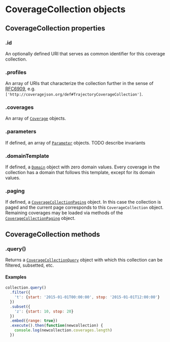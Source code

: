 # CoverageCollection objects

## CoverageCollection properties

### .id

An optionally defined URI that serves as common identifier for this coverage collection.

### .profiles

An array of URIs that characterize the collection further in the sense of [RFC6909](https://www.ietf.org/rfc/rfc6906.txt), e.g. `['http://coveragejson.org/def#TrajectoryCoverageCollection']`.

### .coverages

An array of [`Coverage`](Coverage.md) objects.

### .parameters

If defined, an array of [`Parameter`](Parameter.md) objects. TODO describe invariants

### .domainTemplate

If defined, a [`Domain`](Domain.md) object with zero domain values.
Every coverage in the collection has a domain that follows this template, except for its domain values.

### .paging

If defined, a [`CoverageCollectionPaging`](CoverageCollectionPaging.md) object. In this case the collection is paged and the current page corresponds to this `CoverageCollection` object. Remaining coverages may be loaded via methods of the [`CoverageCollectionPaging`](CoverageCollectionPaging.md) object.

## CoverageCollection methods

### .query()

Returns a [`CoverageCollectionQuery`](CoverageCollectionQuery.md) object with which this collection can be filtered, subsetted, etc.

#### Examples

```js
collection.query()
  .filter({
    't': {start: '2015-01-01T00:00:00', stop: '2015-01-01T12:00:00'}
  })
  .subset({
    'z': {start: 10, stop: 20}
  })
  .embed({range: true})
  .execute().then(function(newcollection) {
    console.log(newcollection.coverages.length)
  })
```
